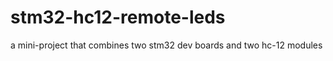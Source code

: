 # stm32-hc12-remote-leds
a mini-project that combines two stm32 dev boards  and two hc-12 modules  
